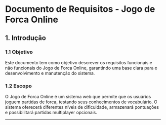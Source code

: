 # Documento de Requisitos - Jogo de Forca Online

## 1. Introdução

### 1.1 Objetivo

Este documento tem como objetivo descrever os requisitos funcionais e não funcionais do Jogo de Forca Online, garantindo uma base clara para o desenvolvimento e manutenção do sistema.

### 1.2 Escopo

O Jogo de Forca Online é um sistema web que permite que os usuários joguem partidas de forca, testando seus conhecimentos de vocabulário. O sistema oferecerá diferentes níveis de dificuldade, armazenará pontuações e possibilitará partidas multiplayer opcionais.

---



